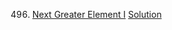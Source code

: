 496. [Next Greater Element I](https://github.com/jmhong20/leetcode/blob/main/EASY/nextGreaterElement.md) [Solution](https://github.com/jmhong20/leetcode/blob/main/EASY/findNextGreater.py)
